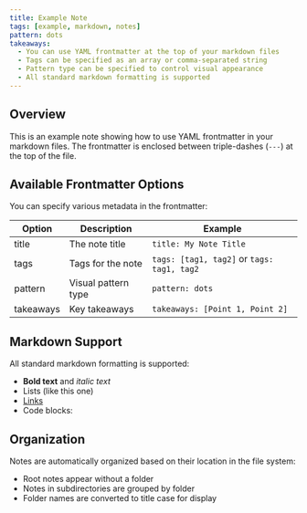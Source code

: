 ```yaml
---
title: Example Note
tags: [example, markdown, notes]
pattern: dots
takeaways:
  - You can use YAML frontmatter at the top of your markdown files
  - Tags can be specified as an array or comma-separated string
  - Pattern type can be specified to control visual appearance
  - All standard markdown formatting is supported
---
```


## Overview

This is an example note showing how to use YAML frontmatter in your markdown files. The frontmatter is enclosed between triple-dashes (`---`) at the top of the file.

## Available Frontmatter Options

You can specify various metadata in the frontmatter:

| Option | Description | Example |
|--------|-------------|---------|
| title | The note title | `title: My Note Title` |
| tags | Tags for the note | `tags: [tag1, tag2]` or `tags: tag1, tag2` |
| pattern | Visual pattern type | `pattern: dots` |
| takeaways | Key takeaways | `takeaways: [Point 1, Point 2]` |

## Markdown Support

All standard markdown formatting is supported:

- **Bold text** and *italic text*
- Lists (like this one)
- [Links](https://example.com)
- Code blocks:



## Organization

Notes are automatically organized based on their location in the file system:

- Root notes appear without a folder
- Notes in subdirectories are grouped by folder
- Folder names are converted to title case for display
